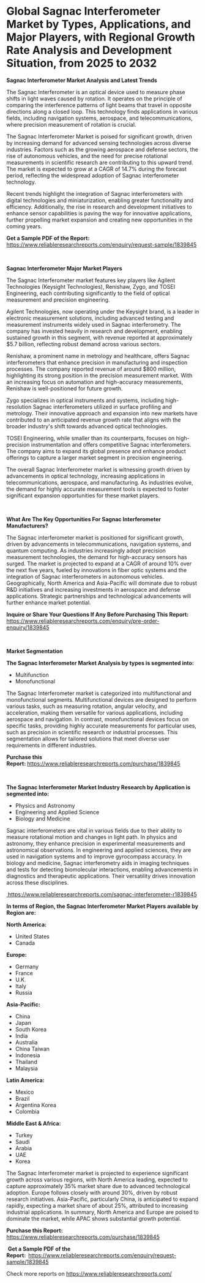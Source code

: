 <p><h1>Global Sagnac Interferometer Market by Types, Applications, and Major Players, with Regional Growth Rate Analysis and Development Situation, from 2025 to 2032</h1></p><p><strong>Sagnac Interferometer Market Analysis and Latest Trends</strong></p>
<p><p>The Sagnac Interferometer is an optical device used to measure phase shifts in light waves caused by rotation. It operates on the principle of comparing the interference patterns of light beams that travel in opposite directions along a closed loop. This technology finds applications in various fields, including navigation systems, aerospace, and telecommunications, where precision measurement of rotation is crucial.</p><p>The Sagnac Interferometer Market is poised for significant growth, driven by increasing demand for advanced sensing technologies across diverse industries. Factors such as the growing aerospace and defense sectors, the rise of autonomous vehicles, and the need for precise rotational measurements in scientific research are contributing to this upward trend. The market is expected to grow at a CAGR of 14.7% during the forecast period, reflecting the widespread adoption of Sagnac interferometer technology.</p><p>Recent trends highlight the integration of Sagnac interferometers with digital technologies and miniaturization, enabling greater functionality and efficiency. Additionally, the rise in research and development initiatives to enhance sensor capabilities is paving the way for innovative applications, further propelling market expansion and creating new opportunities in the coming years.</p></p>
<p><strong>Get a Sample PDF of the Report:&nbsp;</strong> <a href="https://www.reliableresearchreports.com/enquiry/request-sample/1839845?utm_campaign=31&utm_medium=2&utm_source=Github&utm_content=ia&utm_term=10042025&utm_id=sagnac-interferometer">https://www.reliableresearchreports.com/enquiry/request-sample/1839845</a></p>
<p>&nbsp;</p>
<p><strong>Sagnac Interferometer Major Market Players</strong></p>
<p><p>The Sagnac Interferometer market features key players like Agilent Technologies (Keysight Technologies), Renishaw, Zygo, and TOSEI Engineering, each contributing significantly to the field of optical measurement and precision engineering.</p><p>Agilent Technologies, now operating under the Keysight brand, is a leader in electronic measurement solutions, including advanced testing and measurement instruments widely used in Sagnac interferometry. The company has invested heavily in research and development, enabling sustained growth in this segment, with revenue reported at approximately $5.7 billion, reflecting robust demand across various sectors.</p><p>Renishaw, a prominent name in metrology and healthcare, offers Sagnac interferometers that enhance precision in manufacturing and inspection processes. The company reported revenue of around $800 million, highlighting its strong position in the precision measurement market. With an increasing focus on automation and high-accuracy measurements, Renishaw is well-positioned for future growth.</p><p>Zygo specializes in optical instruments and systems, including high-resolution Sagnac interferometers utilized in surface profiling and metrology. Their innovative approach and expansion into new markets have contributed to an anticipated revenue growth rate that aligns with the broader industry's shift towards advanced optical technologies.</p><p>TOSEI Engineering, while smaller than its counterparts, focuses on high-precision instrumentation and offers competitive Sagnac interferometers. The company aims to expand its global presence and enhance product offerings to capture a larger market segment in precision engineering.</p><p>The overall Sagnac Interferometer market is witnessing growth driven by advancements in optical technology, increasing applications in telecommunications, aerospace, and manufacturing. As industries evolve, the demand for highly accurate measurement tools is expected to foster significant expansion opportunities for these market players.</p></p>
<p>&nbsp;</p>
<p><strong>What Are The Key Opportunities For Sagnac Interferometer Manufacturers?</strong></p>
<p><p>The Sagnac interferometer market is positioned for significant growth, driven by advancements in telecommunications, navigation systems, and quantum computing. As industries increasingly adopt precision measurement technologies, the demand for high-accuracy sensors has surged. The market is projected to expand at a CAGR of around 10% over the next five years, fueled by innovations in fiber optic systems and the integration of Sagnac interferometers in autonomous vehicles. Geographically, North America and Asia-Pacific will dominate due to robust R&D initiatives and increasing investments in aerospace and defense applications. Strategic partnerships and technological advancements will further enhance market potential.</p></p>
<p><strong>Inquire or Share Your Questions If Any Before Purchasing This Report:</strong> <a href="https://www.reliableresearchreports.com/enquiry/pre-order-enquiry/1839845?utm_campaign=31&utm_medium=2&utm_source=Github&utm_content=ia&utm_term=10042025&utm_id=sagnac-interferometer">https://www.reliableresearchreports.com/enquiry/pre-order-enquiry/1839845</a></p>
<p>&nbsp;</p>
<p><strong>Market Segmentation</strong></p>
<p><strong>The Sagnac Interferometer Market Analysis by types is segmented into:</strong></p>
<p><ul><li>Multifunction</li><li>Monofunctional</li></ul></p>
<p><p>The Sagnac Interferometer market is categorized into multifunctional and monofunctional segments. Multifunctional devices are designed to perform various tasks, such as measuring rotation, angular velocity, and acceleration, making them versatile for various applications, including aerospace and navigation. In contrast, monofunctional devices focus on specific tasks, providing highly accurate measurements for particular uses, such as precision in scientific research or industrial processes. This segmentation allows for tailored solutions that meet diverse user requirements in different industries.</p></p>
<p><strong>Purchase this Report:&nbsp;</strong><a href="https://www.reliableresearchreports.com/purchase/1839845?utm_campaign=31&utm_medium=2&utm_source=Github&utm_content=ia&utm_term=10042025&utm_id=sagnac-interferometer">https://www.reliableresearchreports.com/purchase/1839845</a></p>
<p>&nbsp;</p>
<p><strong>The Sagnac Interferometer Market Industry Research by Application is segmented into:</strong></p>
<p><ul><li>Physics and Astronomy</li><li>Engineering and Applied Science</li><li>Biology and Medicine</li></ul></p>
<p><p>Sagnac interferometers are vital in various fields due to their ability to measure rotational motion and changes in light path. In physics and astronomy, they enhance precision in experimental measurements and astronomical observations. In engineering and applied sciences, they are used in navigation systems and to improve gyrocompass accuracy. In biology and medicine, Sagnac interferometry aids in imaging techniques and tests for detecting biomolecular interactions, enabling advancements in diagnostics and therapeutic applications. Their versatility drives innovation across these disciplines.</p></p>
<p><a href="https://www.reliableresearchreports.com/sagnac-interferometer-r1839845?utm_campaign=31&utm_medium=2&utm_source=Github&utm_content=ia&utm_term=10042025&utm_id=sagnac-interferometer">&nbsp;https://www.reliableresearchreports.com/sagnac-interferometer-r1839845</a></p>
<p><strong>In terms of Region, the Sagnac Interferometer Market Players available by Region are:</strong></p>
<p>
    <p> <strong> North America: </strong>
        <ul>
            <li>United States</li>
            <li>Canada</li>
        </ul>
        </p> 
    <p> <strong> Europe: </strong>
        <ul>
            <li>Germany</li>
            <li>France</li>
            <li>U.K.</li>
            <li>Italy</li>
            <li>Russia</li>
        </ul>
        </p> 
    <p> <strong> Asia-Pacific: </strong>
        <ul>
            <li>China</li>
            <li>Japan</li>
            <li>South Korea</li>
            <li>India</li>
            <li>Australia</li>
            <li>China Taiwan</li>
            <li>Indonesia</li>
            <li>Thailand</li>
            <li>Malaysia</li>
        </ul>
        </p> 
    <p> <strong> Latin America: </strong>
        <ul>
            <li>Mexico</li>
            <li>Brazil</li>
            <li>Argentina Korea</li>
            <li>Colombia</li>
        </ul>
        </p> 
    <p> <strong> Middle East & Africa: </strong>
        <ul>
            <li>Turkey</li>
            <li>Saudi</li>
            <li>Arabia</li>
            <li>UAE</li>
            <li>Korea</li>
        </ul>
    </p>
    </p>
<p><p>The Sagnac Interferometer market is projected to experience significant growth across various regions, with North America leading, expected to capture approximately 35% market share due to advanced technological adoption. Europe follows closely with around 30%, driven by robust research initiatives. Asia-Pacific, particularly China, is anticipated to expand rapidly, expecting a market share of about 25%, attributed to increasing industrial applications. In summary, North America and Europe are poised to dominate the market, while APAC shows substantial growth potential.</p></p>
<p><strong>Purchase this Report: </strong><a href="https://www.reliableresearchreports.com/purchase/1839845?utm_campaign=31&utm_medium=2&utm_source=Github&utm_content=ia&utm_term=10042025&utm_id=sagnac-interferometer">https://www.reliableresearchreports.com/purchase/1839845</a></p>
<p>&nbsp;<strong>Get a Sample PDF of the Report:&nbsp;&nbsp;</strong><a href="https://www.reliableresearchreports.com/enquiry/request-sample/1839845?utm_campaign=31&utm_medium=2&utm_source=Github&utm_content=ia&utm_term=10042025&utm_id=sagnac-interferometer">https://www.reliableresearchreports.com/enquiry/request-sample/1839845</a></p>
<p><strong></strong></p>
<p>Check more reports on <a href="https://www.reliableresearchreports.com/?utm_campaign=31&utm_medium=2&utm_source=Github&utm_content=ia&utm_term=10042025&utm_id=sagnac-interferometer">https://www.reliableresearchreports.com/</a></p>